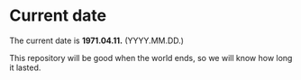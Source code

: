 # Current date

The current date is **1971.04.11.** (YYYY.MM.DD.)

This repository will be good when the world ends, so we will know how long it lasted.